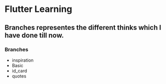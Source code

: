 # Flutter Learning
## Branches representes the different thinks which I have done till now.
### Branches
- inspiration
- Basic
- id_card
- quotes
